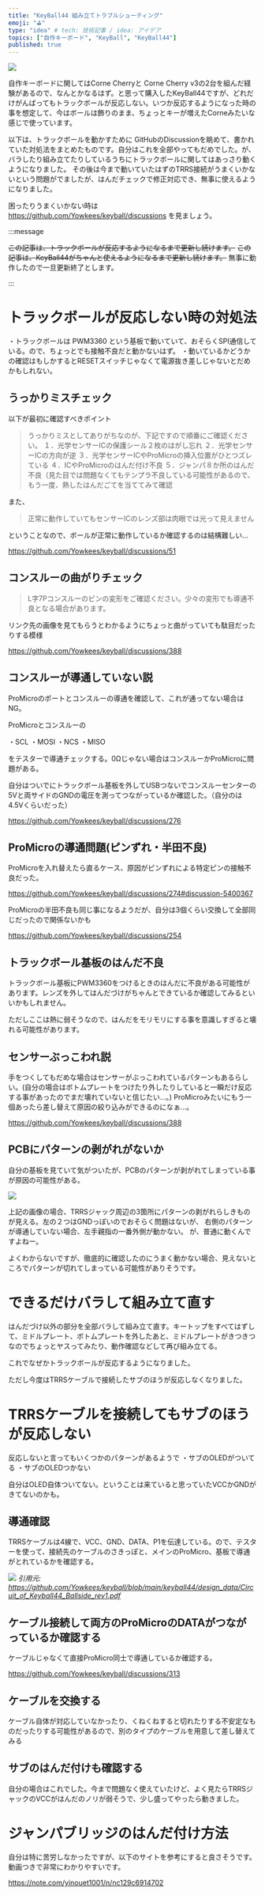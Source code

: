 ```yaml
---
title: "KeyBall44 組み立てトラブルシューティング"
emoji: "⛳"
type: "idea" # tech: 技術記事 / idea: アイデア
topics: ["自作キーボード", "KeyBall", "KeyBall44"]
published: true
---
```


![](/images/20231029_keyball44_IMG_20231028_223841.webp)


自作キーボードに関してはCorne Cherryと Corne Cherry v3の2台を組んだ経験があるので、なんとかなるはず。と思って購入したKeyBall44ですが、どれだけがんばってもトラックボールが反応しない。いつか反応するようになった時の事を想定して、今はボールは飾りのまま、ちょっとキーが増えたCorneみたいな感じで使っています。

以下は、トラックボールを動かすために GitHubのDiscussionを眺めて、書かれていた対処法をまとめたものです。自分はこれを全部やってもだめでした。が、バラしたり組み立てたりしているうちにトラックボールに関してはあっさり動くようになりました。
その後は今まで動いていたはずのTRRS接続がうまくいかないという問題がでましたが、はんだチェックで修正対応でき、無事に使えるようになりました。

困ったりうまくいかない時は https://github.com/Yowkees/keyball/discussions を見ましょう。

:::message

~~この記事は、トラックボールが反応するようになるまで更新し続けます。~~
~~この記事は、KeyBall44がちゃんと使えるようになるまで更新し続けます。~~
無事に動作したので一旦更新終了とします。

:::

# トラックボールが反応しない時の対処法

・トラックボールは PWM3360 という基板で動いていて、おそらくSPI通信している。ので、ちょっとでも接触不良だと動かないはず。
・動いているかどうかの確認はもしかするとRESETスイッチじゃなくて電源抜き差しじゃないとだめかもしれない。

## うっかりミスチェック

以下が最初に確認すべきポイント

>うっかりミスとしてありがちなのが、下記ですので順番にご確認ください。
>１．光学センサーICの保護シール２枚のはがし忘れ
>２．光学センサーICの方向が逆
>３．光学センサーICやProMicroの挿入位置がひとつズレている
>４．ICやProMicroのはんだ付け不良
>５．ジャンパ８か所のはんだ不良（見た目では問題なくてもテンプラ不良している可能性があるので、もう一度、熱したはんだごてを当ててみて確認

また、

> 正常に動作していてもセンサーICのレンズ部は肉眼では光って見えません

ということなので、ボールが正常に動作しているか確認するのは結構難しい…

https://github.com/Yowkees/keyball/discussions/51

## コンスルーの曲がりチェック

> L字7Pコンスルーのピンの変形をご確認ください。少々の変形でも導通不良となる場合があります。

リンク先の画像を見てもらうとわかるようにちょっと曲がっていても駄目だったりする模様

https://github.com/Yowkees/keyball/discussions/388

## コンスルーが導通していない説

ProMicroのポートとコンスルーの導通を確認して、これが通ってない場合はNG。

ProMicroとコンスルーの

・SCL
・MOSI
・NCS
・MISO

をテスターで導通チェックする。0Ωじゃない場合はコンスルーかProMicroに問題がある。

自分はついでにトラックボール基板を外してUSBつないでコンスルーセンターの5Vと両サイドのGNDの電圧を測ってつながっているか確認した。（自分のは4.5Vくらいだった）

https://github.com/Yowkees/keyball/discussions/276

## ProMicroの導通問題(ピンずれ・半田不良)

ProMicroを入れ替えたら直るケース、原因がピンずれによる特定ピンの接触不良だった。

https://github.com/Yowkees/keyball/discussions/274#discussion-5400367

ProMicroの半田不良も同じ事になるようだが、自分は3個くらい交換して全部同じだったので関係ないかも

https://github.com/Yowkees/keyball/discussions/254

## トラックボール基板のはんだ不良

トラックボール基板にPWM3360をつけるときのはんだに不良がある可能性があります。レンズを外してはんだづけがちゃんとできているか確認してみるといいかもしれません。

ただしここは熱に弱そうなので、はんだをモリモリにする事を意識しすぎると壊れる可能性があります。

## センサーぶっこわれ説

手をつくしてもだめな場合はセンサーがぶっこわれているパターンもあるらしい。(自分の場合はボトムプレートをつけたり外したりしていると一瞬だけ反応する事があったのでまだ壊れていないと信じたい…。)
ProMicroみたいにもう一個あったら差し替えて原因の絞り込みができるのになぁ…。

https://github.com/Yowkees/keyball/discussions/388

## PCBにパターンの剥がれがないか

自分の基板を見ていて気がついたが、PCBのパターンが剥がれてしまっている事が原因の可能性がある。

![](/images/20231029_183447.webp)

上記の画像の場合、TRRSジャック周辺の3箇所にパターンの剥がれらしきものが見える。左の２つはGNDっぽいのでおそらく問題はないが、
右側のパターンが導通していない場合、左手親指の一番外側が動かない。
が、普通に動くんですよねー。

よくわからないですが、徹底的に確認したのにうまく動かない場合、見えないところでパターンが切れてしまっている可能性がありそうです。

# できるだけバラして組み立て直す
はんだづけ以外の部分を全部バラして組み立て直す。キートップをすべてはずして、ミドルプレート、ボトムプレートを外したあと、ミドルプレートがきつきつなのでちょっとヤスってみたり、動作確認などして再び組み立てる。

これでなぜかトラックボールが反応するようになりました。

ただし今度はTRRSケーブルで接続したサブのほうが反応しなくなりました。

# TRRSケーブルを接続してもサブのほうが反応しない

反応しないと言ってもいくつかのパターンがあるようで
・サブのOLEDがついてる
・サブのOLEDつかない

自分はOLED自体ついてない。ということは来ていると思っていたVCCかGNDがきてないのかも。

## 導通確認
TRRSケーブルは4線で、VCC、GND、DATA、P1を伝達している。ので、テスターを使って、接続先のケーブルのさきっぽと、メインのProMicro、基板で導通がとれているかを確認する。

![](/images/20231029_trrs_circuit.webp)
*引用元: https://github.com/Yowkees/keyball/blob/main/keyball44/design_data/Circuit_of_Keyball44_Ballside_rev1.pdf*

## ケーブル接続して両方のProMicroのDATAがつながっているか確認する
ケーブルじゃなくて直接ProMicro同士で導通しているか確認する。

https://github.com/Yowkees/keyball/discussions/313

## ケーブルを交換する
ケーブル自体が対応していなかったり、くねくねすると切れたりする不安定なものだったりする可能性があるので、別のタイプのケーブルを用意して差し替えてみる

## サブのはんだ付けも確認する
自分の場合はこれでした。今まで問題なく使えていたけど、よく見たらTRRSジャックのVCCがはんだのノリが弱そうで、少し盛ってやったら動きました。

# ジャンパブリッジのはんだ付け方法

自分は特に苦労しなかったですが、以下のサイトを参考にすると良さそうです。動画つきで非常にわかりやすいです。

https://note.com/yinouet1001/n/nc129c6914702






